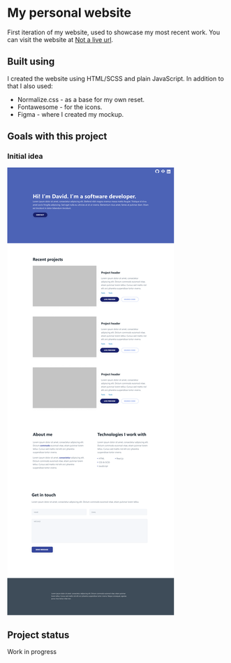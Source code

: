 # My personal website
First iteration of my website, used to showcase my most recent work. You can visit the website at [Not a live url](http://google.com).
## Built using
I created the website using HTML/SCSS and plain JavaScript. In addition to that I also used:
* Normalize.css - as a base for my own reset.
* Fontawesome - for the icons.
* Figma - where I created my mockup.
## Goals with this project

### Initial idea
![Website mockup](static/Mockup.png)
## Project status
Work in progress


